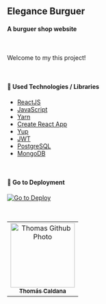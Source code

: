 ## Elegance Burguer
#### A burguer shop website

<br>

Welcome to my this project!

<br>

 <h4>🚀 Used Technologies / Libraries </h4>

- [ReactJS](https://react.dev/)
- [JavaScript](https://developer.mozilla.org/en-US/docs/Web/JavaScript)
- [Yarn](https://yarnpkg.com//)
- [Create React App](https://create-react-app.dev/)
- [Yup](https://www.npmjs.com/package/yup)
- [JWT](https://jwt.io/)
- [PostgreSQL](https://www.postgresql.org/)
- [MongoDB](https://www.mongodb.com/)

<br>

<h4> 🔗 Go to Deployment </h4>

[![Go to Deploy](https://img.shields.io/badge/Go%20to-Deploy-brightgreen)](https://hamburgueria-taupe.vercel.app/)


<br align="center" >
  <td align="center">
    <td align="center">
      <td>
        <summary>
          <table border="0">
            <tr>
              <td align="center">
                <a href="https://github.com/thomascaldana">
                  <img src="https://avatars.githubusercontent.com/thomascaldana" width="150px;" alt="Thomas Github Photo"/>
                </a>
                <br>
                <a href="https://www.linkedin.com/in/thomas-caldana/">
                  <sub>
                    <b>Thomás Caldana</b>
                  </sub>
                </a>
              </td>
            </tr>
            </details>
          </td>
      </tr>
    </table>